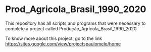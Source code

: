 # Prod_Agricola_Brasil_1990_2020
This repository has all scripts and programs that were necessary to complete a project called Produção_Agrícola_Brasil_1990_2020.

To know more about this project, go to the link https://sites.google.com/view/projectspaulomelo/home
